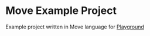 # Move Example Project

Example project written in Move language for [Playground](https://playground.pontem.network/)
